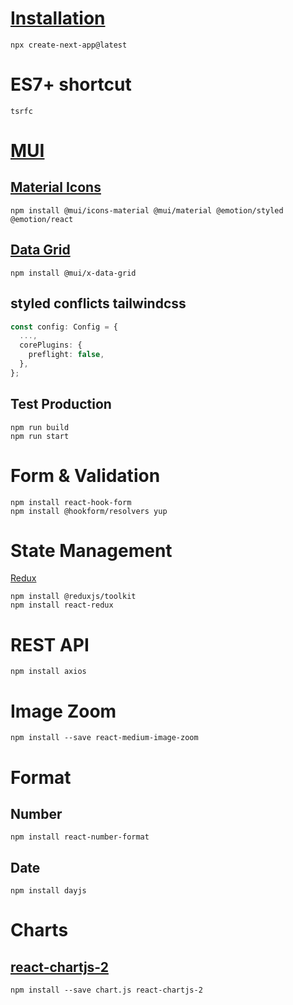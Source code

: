# [Installation](https://nextjs.org/docs/getting-started/installation)

```
npx create-next-app@latest
```

# ES7+ shortcut

```
tsrfc
```

# [MUI](https://mui.com/material-ui/getting-started/installation/)

## [Material Icons](https://mui.com/material-ui/material-icons/)

```
npm install @mui/icons-material @mui/material @emotion/styled @emotion/react
```

## [Data Grid](https://mui.com/x/react-data-grid/getting-started/)

```
npm install @mui/x-data-grid
```

## styled conflicts tailwindcss

```ts
const config: Config = {
  ...,
  corePlugins: {
    preflight: false,
  },
};
```

## Test Production

```
npm run build
npm run start
```

# Form & Validation

```
npm install react-hook-form
npm install @hookform/resolvers yup
```

# State Management

[Redux](https://redux.js.org/introduction/installation)

```
npm install @reduxjs/toolkit
npm install react-redux
```

# REST API

```
npm install axios
```

# Image Zoom

```
npm install --save react-medium-image-zoom
```

# Format

## Number

```
npm install react-number-format
```

## Date

```
npm install dayjs
```

# Charts

## [react-chartjs-2](https://react-chartjs-2.js.org/)

```
npm install --save chart.js react-chartjs-2
```
